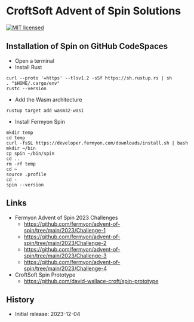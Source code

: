 # CroftSoft Advent of Spin Solutions

[![MIT licensed][mit-badge]][mit-url]

[mit-badge]: https://img.shields.io/badge/license-MIT-blue.svg
[mit-url]: https://github.com/david-wallace-croft/advent-of-spin/blob/main/LICENSE.txt

## Installation of Spin on GitHub CodeSpaces

- Open a terminal
- Install Rust
```
curl --proto '=https' --tlsv1.2 -sSf https://sh.rustup.rs | sh
. "$HOME/.cargo/env"
rustc --version
```
- Add the Wasm architecture
```
rustup target add wasm32-wasi
```
- Install Fermyon Spin
```
mkdir temp
cd temp
curl -fsSL https://developer.fermyon.com/downloads/install.sh | bash
mkdir ~/bin
cp spin ~/bin/spin
cd ..
rm -rf temp
cd ~
source .profile
cd -
spin --version
```

## Links

- Fermyon Advent of Spin 2023 Challenges
  - https://github.com/fermyon/advent-of-spin/tree/main/2023/Challenge-1
  - https://github.com/fermyon/advent-of-spin/tree/main/2023/Challenge-2
  - https://github.com/fermyon/advent-of-spin/tree/main/2023/Challenge-3
  - https://github.com/fermyon/advent-of-spin/tree/main/2023/Challenge-4
- CroftSoft Spin Prototype
  - https://github.com/david-wallace-croft/spin-prototype

## History

- Initial release: 2023-12-04
